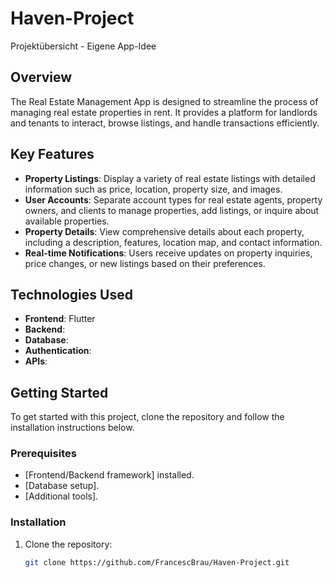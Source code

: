 # Haven-Project
Projektübersicht - Eigene App-Idee

## Overview

The Real Estate Management App is designed to streamline the process of managing real estate properties in rent. It provides a platform for landlords and tenants to interact, browse listings, and handle transactions efficiently.

## Key Features

- **Property Listings**: Display a variety of real estate listings with detailed information such as price, location, property size, and images.
- **User Accounts**: Separate account types for real estate agents, property owners, and clients to manage properties, add listings, or inquire about available properties.
- **Property Details**: View comprehensive details about each property, including a description, features, location map, and contact information.
- **Real-time Notifications**: Users receive updates on property inquiries, price changes, or new listings based on their preferences.

## Technologies Used

- **Frontend**: Flutter
- **Backend**: 
- **Database**: 
- **Authentication**:
- **APIs**:

## Getting Started

To get started with this project, clone the repository and follow the installation instructions below.

### Prerequisites

- [Frontend/Backend framework] installed.
- [Database setup].
- [Additional tools].

### Installation

1. Clone the repository:
   ```bash
   git clone https://github.com/FrancescBrau/Haven-Project.git
